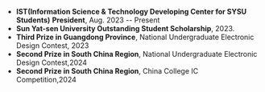 - **IST(Information Science \& Technology Developing Center for SYSU Students)**
**President**, Aug. 2023 -- Present
- **Sun Yat-sen University Outstanding Student Scholarship**, 2023. 
- **Third Prize in Guangdong Province**, National Undergraduate Electronic Design Contest, 2023
- **Second Prize in South China Region**, National Undergraduate Electronic Design Contest,2024
- **Second Prize in South China Region**, China College IC Competition,2024